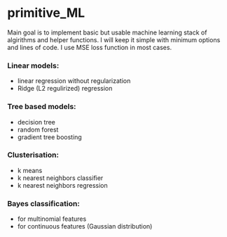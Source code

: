 # primitive_ML
Main goal is to implement basic but usable machine learning stack of algirithms and helper functions.
I will keep it simple with minimum options and lines of code. I use MSE loss function in most cases.

### Linear models:
- linear regression without regularization
- Ridge (L2 regulirized) regression

### Tree based models:
- decision tree
- random forest
- gradient tree boosting

### Clusterisation:
- k means
- k nearest neighbors classifier
- k nearest neighbors regression

### Bayes classification:
- for multinomial features
- for continuous features (Gaussian distribution)
